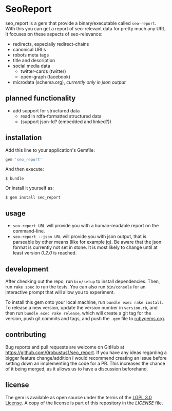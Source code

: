 # SeoReport

seo_report is a gem that provide a binary/executable called `seo-report`. With
this you can get a report of seo-relevant data for pretty much any URL.
It focuses on these aspects of seo-relevance:

* redirects, especially redirect-chains
* canonical URLs
* robots meta tags
* title and description
* social media data
  * twitter-cards (twitter)
  * open-graph (facebook)
* microdata (schema.org), *currently only in json output*
  
## planned functionality

* add support for structured data
  * read in rdfa-formatted structured data
  * (support json-ld? (embedded and linked?))

## installation

Add this line to your application's Gemfile:

```ruby
gem 'seo_report'
```

And then execute:

    $ bundle

Or install it yourself as:

    $ gem install seo_report

## usage

* `seo-report URL`
  will provide you with a human-readable report on the command-line.
* `seo-report --json URL`
  will provide you with json output, that is parseable by other means (like for
  example [jq](https://stedolan.github.io/jq/)). Be aware that the json
  format is currently not set in stone. It is most likely to change until
  at least version *0.2.0* is reached.

## development

After checking out the repo, run `bin/setup` to install dependencies. Then, run
`rake spec` to run the tests. You can also run `bin/console` for an interactive
prompt that will allow you to experiment.

To install this gem onto your local machine, run `bundle exec rake install`. To
release a new version, update the version number in `version.rb`, and then run
`bundle exec rake release`, which will create a git tag for the version, push
git commits and tags, and push the `.gem` file to
[rubygems.org](https://rubygems.org).

## contributing

Bug reports and pull requests are welcome on GitHub at
https://github.com/0robustus1/seo_report. If you have any ideas regarding a
bigger feature change/addition i would recommend creating an issue before
setting down an implementing the code for a PR. This increases the chance of it
being merged, as it allows us to have a discussion beforehand.

## license

The gem is available as open source under the terms of the
[LGPL 3.0 License](http://choosealicense.com/licenses/lgpl-3.0/). A copy of the
license is part of this repository in the *LICENSE* file.


